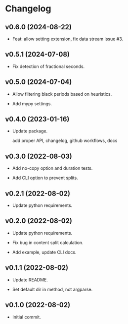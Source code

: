 # Changelog


## v0.6.0 (2024-08-22)

* Feat: allow setting extension, fix data stream issue #3.


## v0.5.1 (2024-07-08)

* Fix detection of fractional seconds.


## v0.5.0 (2024-07-04)

* Allow filtering black periods based on heuristics.

* Add mypy settings.


## v0.4.0 (2023-01-16)

* Update package.

  add proper API, changelog, github workflows, docs


## v0.3.0 (2022-08-03)

* Add no-copy option and duration tests.

* Add CLI option to prevent splits.


## v0.2.1 (2022-08-02)

* Update python requirements.


## v0.2.0 (2022-08-02)

* Update python requirements.

* Fix bug in content split calculation.

* Add example, update CLI docs.


## v0.1.1 (2022-08-02)

* Update README.

* Set default dir in method, not argparse.


## v0.1.0 (2022-08-02)

* Initial commit.


